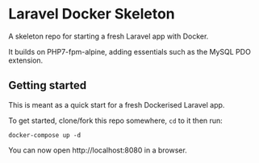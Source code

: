 # Laravel Docker Skeleton

A skeleton repo for starting a fresh Laravel app with Docker.

It builds on PHP7-fpm-alpine, adding essentials such as the MySQL PDO extension.

## Getting started

This is meant as a quick start for a fresh Dockerised Laravel app.

To get started, clone/fork this repo somewhere, `cd` to it then run:

```
docker-compose up -d
```

You can now open http://localhost:8080 in a browser.
